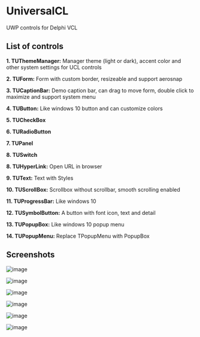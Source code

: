# UniversalCL
UWP controls for Delphi VCL

## List of controls

**1. TUThemeManager:** Manager theme (light or dark), accent color and other system settings for UCL controls

**2. TUForm:** Form with custom border, resizeable and support aerosnap

**3. TUCaptionBar:** Demo caption bar, can drag to move form, double click to maximize and support system menu

**4. TUButton:** Like windows 10 button and can customize colors

**5. TUCheckBox**

**6. TURadioButton**

**7. TUPanel**

**8. TUSwitch**

**8. TUHyperLink:** Open URL in browser

**9. TUText:** Text with Styles

**10. TUScrollBox:** Scrollbox without scrollbar, smooth scrolling enabled

**11. TUProgressBar:** Like windows 10

**12. TUSymbolButton:** A button with font icon, text and detail

**13. TUPopupBox:** Like windows 10 popup menu

**14. TUPopupMenu:** Replace TPopupMenu with PopupBox

## Screenshots

![image](https://4.bp.blogspot.com/-qLwgvOiblw0/XQd95dJZjZI/AAAAAAAAAYU/sj1jJIYSodIWSN2wUUDRN2kLeeUOWRtlwCK4BGAYYCw/s1600/Screenshot1.png)

![image](https://4.bp.blogspot.com/-X0iqwB1Y_WM/XQd95Q6pkqI/AAAAAAAAAYg/YY-hD2TldHwzvoIXq4CGPSkTkWpe4aFpgCK4BGAYYCw/s1600/Screenshot2.png)

![image](https://2.bp.blogspot.com/-ipWiAd-h18o/XQd95aerWrI/AAAAAAAAAYc/a59-0VfLPaQ8xY9E1F3DmbZFuOz3KzxiwCK4BGAYYCw/s1600/Screenshot3.png)

![image](https://4.bp.blogspot.com/-22UrIxwgG6E/XQd95c9FryI/AAAAAAAAAYQ/OYB7CR9c8PAt3rqRpdpKkSMRVghJqQCgwCK4BGAYYCw/s1600/Screenshot4.png)

![image](https://1.bp.blogspot.com/-0PVekWKIzzM/XQd95RR6K8I/AAAAAAAAAYM/FCr4pIYXznAoC3YBU3s-Vlmn1BtBezIugCK4BGAYYCw/s1600/Screenshot5.png)

![image](https://1.bp.blogspot.com/-Slnt5qMZDJA/XQd95Q52WkI/AAAAAAAAAYY/c_SFFCE3R30KVnCfi0fTnFdirP70ljMOgCK4BGAYYCw/s1600/Screenshot6.png)

